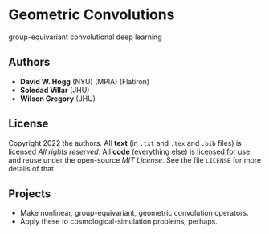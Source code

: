 # Geometric Convolutions
group-equivariant convolutional deep learning

## Authors
- **David W. Hogg** (NYU) (MPIA) (Flatiron)
- **Soledad Villar** (JHU)
- **Wilson Gregory** (JHU)

## License
Copyright 2022 the authors. All **text** (in `.txt` and `.tex` and `.bib` files) is licensed *All rights reserved*. All **code** (everything else) is licensed for use and reuse under the open-source *MIT License*. See the file `LICENSE` for more details of that.

## Projects
- Make nonlinear, group-equivariant, geometric convolution operators.
- Apply these to cosmological-simulation problems, perhaps.
